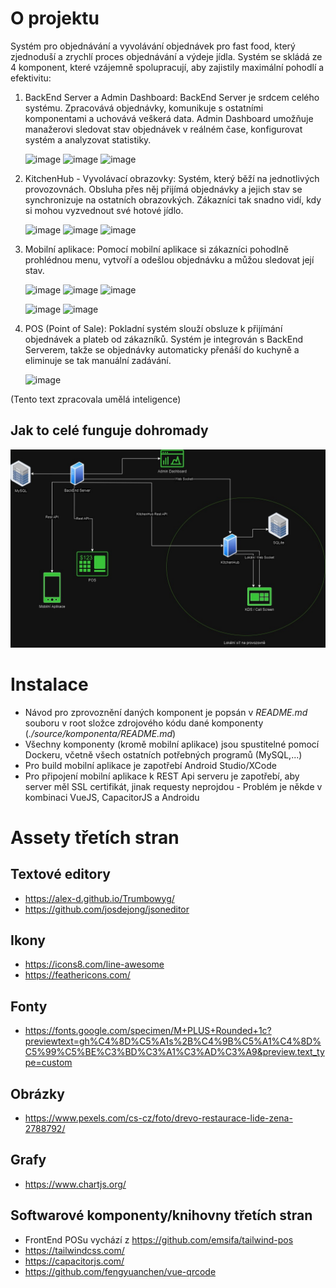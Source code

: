 # O projektu
Systém pro objednávání a vyvolávání objednávek pro fast food, který zjednoduší a zrychlí proces objednávání a výdeje jídla. Systém se skládá ze 4 komponent, které vzájemně spolupracují, aby zajistily maximální pohodlí a efektivitu:

1. BackEnd Server a Admin Dashboard:
BackEnd Server je srdcem celého systému. Zpracovává objednávky, komunikuje s ostatními komponentami a uchovává veškerá data. Admin Dashboard umožňuje manažerovi sledovat stav objednávek v reálném čase, konfigurovat systém a analyzovat statistiky.

    ![image](https://img.shields.io/badge/Python-3776AB?style=for-the-badge&logo=python&logoColor=white)
    ![image](https://img.shields.io/badge/Flask-000000?style=for-the-badge&logo=flask&logoColor=white)
    ![image](https://img.shields.io/badge/MySQL-00000F?style=for-the-badge&logo=mysql&logoColor=white)


2. KitchenHub - Vyvolávací obrazovky:
Systém, který běží na jednotlivých provozovnách. Obsluha přes něj přijímá objednávky a jejich stav se synchronizuje na ostatních obrazovkých. Zákazníci tak snadno vidí, kdy si mohou vyzvednout své hotové jídlo.

    ![image](https://img.shields.io/badge/Python-3776AB?style=for-the-badge&logo=python&logoColor=white)
    ![image](https://img.shields.io/badge/Flask-000000?style=for-the-badge&logo=flask&logoColor=white)
    ![image](https://img.shields.io/badge/SQLite-07405E?style=for-the-badge&logo=sqlite&logoColor=white)


3. Mobilní aplikace:
Pomocí mobilní aplikace si zákazníci pohodlně prohlédnou menu, vytvoří a odešlou objednávku a můžou sledovat její stav.
    
    ![image](https://img.shields.io/badge/Capacitor-119EFF?style=for-the-badge&logo=Capacitor&logoColor=white)
    ![image](https://img.shields.io/badge/Vue.js-35495E?style=for-the-badge&logo=vue.js&logoColor=4FC08D)
    ![image](https://img.shields.io/badge/JavaScript-F7DF1E?style=for-the-badge&logo=javascript&logoColor=black)
    
    ![image](https://img.shields.io/badge/Android-3DDC84?style=for-the-badge&logo=android&logoColor=white)
    ![image](https://img.shields.io/badge/iOS-000000?style=for-the-badge&logo=ios&logoColor=white)


4. POS (Point of Sale):
Pokladní systém slouží obsluze k přijímání objednávek a plateb od zákazníků. Systém je integrován s BackEnd Serverem, takže se objednávky automaticky přenáší do kuchyně a eliminuje se tak manuální zadávání.
    
    ![image](https://img.shields.io/badge/JavaScript-F7DF1E?style=for-the-badge&logo=javascript&logoColor=black)

(Tento text zpracovala umělá inteligence)


## Jak to celé funguje dohromady
![image](/sketches/App%20Diagram.jpg)


# Instalace
- Návod pro zprovoznění daných komponent je popsán v _README.md_ souboru v root složce zdrojového kódu dané komponenty (_./source/komponenta/README.md_)
- Všechny komponenty (kromě mobilní aplikace) jsou spustitelné pomocí Dockeru, včetně všech ostatních potřebných programů (MySQL,...)
- Pro build mobilní aplikace je zapotřebí Android Studio/XCode
- Pro připojení mobilní aplikace k REST Api serveru je zapotřebí, aby server měl SSL certifikát, jinak requesty neprojdou - Problém je někde v kombinaci VueJS, CapacitorJS a Androidu


# Assety třetích stran

## Textové editory
- https://alex-d.github.io/Trumbowyg/
- https://github.com/josdejong/jsoneditor


## Ikony
- https://icons8.com/line-awesome
- https://feathericons.com/

## Fonty
- https://fonts.google.com/specimen/M+PLUS+Rounded+1c?previewtext=gh%C4%8D%C5%A1s%2B%C4%9B%C5%A1%C4%8D%C5%99%C5%BE%C3%BD%C3%A1%C3%AD%C3%A9&preview.text_type=custom

## Obrázky
- https://www.pexels.com/cs-cz/foto/drevo-restaurace-lide-zena-2788792/

## Grafy
- https://www.chartjs.org/

## Softwarové komponenty/knihovny třetích stran
- FrontEnd POSu vychází z https://github.com/emsifa/tailwind-pos
- https://tailwindcss.com/
- https://capacitorjs.com/
- https://github.com/fengyuanchen/vue-qrcode